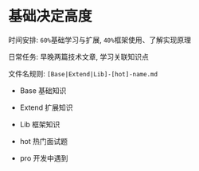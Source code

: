 # 基础决定高度

时间安排: `60%`基础学习与扩展, `40%`框架使用、了解实现原理

日常任务: 早晚两篇技术文章, 学习关联知识点

文件名规则: `[Base|Extend|Lib]-[hot]-name.md`

- Base 基础知识
- Extend 扩展知识
- Lib 框架知识

- hot 热门面试题
- pro 开发中遇到
